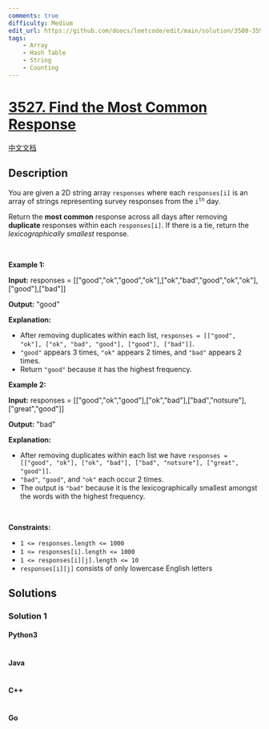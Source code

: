 ```yaml
---
comments: true
difficulty: Medium
edit_url: https://github.com/doocs/leetcode/edit/main/solution/3500-3599/3527.Find%20the%20Most%20Common%20Response/README_EN.md
tags:
    - Array
    - Hash Table
    - String
    - Counting
---
```


<!-- problem:start -->

# [3527. Find the Most Common Response](https://leetcode.com/problems/find-the-most-common-response)

[中文文档](/solution/3500-3599/3527.Find%20the%20Most%20Common%20Response/README.md)

## Description

<!-- description:start -->

<p>You are given a 2D string array <code>responses</code> where each <code>responses[i]</code> is an array of strings representing survey responses from the <code>i<sup>th</sup></code> day.</p>

<p>Return the <strong>most common</strong> response across all days after removing <strong>duplicate</strong> responses within each <code>responses[i]</code>. If there is a tie, return the <em><span data-keyword="lexicographically-smaller-string">lexicographically smallest</span></em> response.</p>

<p>&nbsp;</p>
<p><strong class="example">Example 1:</strong></p>

<div class="example-block">
<p><strong>Input:</strong> <span class="example-io">responses = [[&quot;good&quot;,&quot;ok&quot;,&quot;good&quot;,&quot;ok&quot;],[&quot;ok&quot;,&quot;bad&quot;,&quot;good&quot;,&quot;ok&quot;,&quot;ok&quot;],[&quot;good&quot;],[&quot;bad&quot;]]</span></p>

<p><strong>Output:</strong> <span class="example-io">&quot;good&quot;</span></p>

<p><strong>Explanation:</strong></p>

<ul>
	<li>After removing duplicates within each list, <code>responses = [[&quot;good&quot;, &quot;ok&quot;], [&quot;ok&quot;, &quot;bad&quot;, &quot;good&quot;], [&quot;good&quot;], [&quot;bad&quot;]]</code>.</li>
	<li><code>&quot;good&quot;</code> appears 3 times, <code>&quot;ok&quot;</code> appears 2 times, and <code>&quot;bad&quot;</code> appears 2 times.</li>
	<li>Return <code>&quot;good&quot;</code> because it has the highest frequency.</li>
</ul>
</div>

<p><strong class="example">Example 2:</strong></p>

<div class="example-block">
<p><strong>Input:</strong> <span class="example-io">responses = [[&quot;good&quot;,&quot;ok&quot;,&quot;good&quot;],[&quot;ok&quot;,&quot;bad&quot;],[&quot;bad&quot;,&quot;notsure&quot;],[&quot;great&quot;,&quot;good&quot;]]</span></p>

<p><strong>Output:</strong> <span class="example-io">&quot;bad&quot;</span></p>

<p><strong>Explanation:</strong></p>

<ul>
	<li>After removing duplicates within each list we have <code>responses = [[&quot;good&quot;, &quot;ok&quot;], [&quot;ok&quot;, &quot;bad&quot;], [&quot;bad&quot;, &quot;notsure&quot;], [&quot;great&quot;, &quot;good&quot;]]</code>.</li>
	<li><code>&quot;bad&quot;</code>, <code>&quot;good&quot;</code>, and <code>&quot;ok&quot;</code> each occur 2 times.</li>
	<li>The output is <code>&quot;bad&quot;</code> because it is the lexicographically smallest amongst the words with the highest frequency.</li>
</ul>
</div>

<p>&nbsp;</p>
<p><strong>Constraints:</strong></p>

<ul>
	<li><code>1 &lt;= responses.length &lt;= 1000</code></li>
	<li><code>1 &lt;= responses[i].length &lt;= 1000</code></li>
	<li><code>1 &lt;= responses[i][j].length &lt;= 10</code></li>
	<li><code>responses[i][j]</code> consists of only lowercase English letters</li>
</ul>

<!-- description:end -->

## Solutions

<!-- solution:start -->

### Solution 1

<!-- tabs:start -->

#### Python3

```python

```

#### Java

```java

```

#### C++

```cpp

```

#### Go

```go

```

<!-- tabs:end -->

<!-- solution:end -->

<!-- problem:end -->
